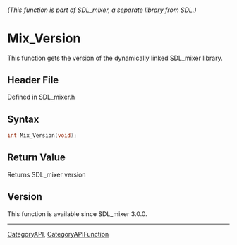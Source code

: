 ###### (This function is part of SDL_mixer, a separate library from SDL.)
# Mix_Version

This function gets the version of the dynamically linked SDL_mixer library.

## Header File

Defined in SDL_mixer.h

## Syntax

```c
int Mix_Version(void);

```

## Return Value

Returns SDL_mixer version

## Version

This function is available since SDL_mixer 3.0.0.

----
[CategoryAPI](CategoryAPI), [CategoryAPIFunction](CategoryAPIFunction)


